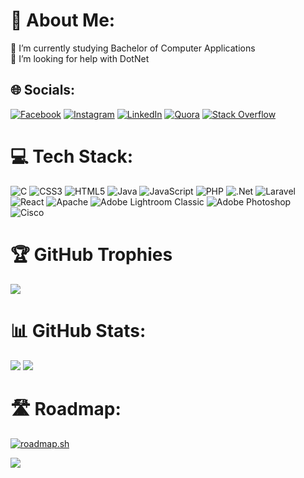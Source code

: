 # 💫 About Me:
🌱 I’m currently studying Bachelor of Computer Applications<br>
🤝 I’m looking for help with DotNet

## 🌐 Socials:
[![Facebook](https://img.shields.io/badge/Facebook-%231877F2.svg?logo=Facebook&logoColor=white)](https://facebook.com/r.sresta07) 
[![Instagram](https://img.shields.io/badge/Instagram-%23E4405F.svg?logo=Instagram&logoColor=white)](https://instagram.com/r.sresta07) 
[![LinkedIn](https://img.shields.io/badge/LinkedIn-%230077B5.svg?logo=linkedin&logoColor=white)](https://linkedin.com/in/rameshwor-shrestha-77470a231) 
[![Quora](https://img.shields.io/badge/Quora-%23B92B27.svg?logo=Quora&logoColor=white)](https://quora.com/profile/Rameshwor-Shrestha-2) 
[![Stack Overflow](https://img.shields.io/badge/-Stackoverflow-FE7A16?logo=stack-overflow&logoColor=white)](https://stackoverflow.com/users/23597729) 

# 💻 Tech Stack:
![C](https://img.shields.io/badge/c-%2300599C.svg?style=for-the-badge&logo=c&logoColor=white) 
![CSS3](https://img.shields.io/badge/css3-%231572B6.svg?style=for-the-badge&logo=css3&logoColor=white) 
![HTML5](https://img.shields.io/badge/html5-%23E34F26.svg?style=for-the-badge&logo=html5&logoColor=white) 
![Java](https://img.shields.io/badge/java-%23ED8B00.svg?style=for-the-badge&logo=openjdk&logoColor=white) 
![JavaScript](https://img.shields.io/badge/javascript-%23323330.svg?style=for-the-badge&logo=javascript&logoColor=%23F7DF1E) 
![PHP](https://img.shields.io/badge/php-%23777BB4.svg?style=for-the-badge&logo=php&logoColor=white) 
![.Net](https://img.shields.io/badge/.NET-5C2D91?style=for-the-badge&logo=.net&logoColor=white) 
![Laravel](https://img.shields.io/badge/laravel-%23FF2D20.svg?style=for-the-badge&logo=laravel&logoColor=white) 
![React](https://img.shields.io/badge/react-%2320232a.svg?style=for-the-badge&logo=react&logoColor=%2361DAFB) 
![Apache](https://img.shields.io/badge/apache-%23D42029.svg?style=for-the-badge&logo=apache&logoColor=white) 
![Adobe Lightroom Classic](https://img.shields.io/badge/Adobe%20Lightroom%20Classic-31A8FF.svg?style=for-the-badge&logo=Adobe%20Lightroom%20Classic&logoColor=white) 
![Adobe Photoshop](https://img.shields.io/badge/adobe%20photoshop-%2331A8FF.svg?style=for-the-badge&logo=adobe%20photoshop&logoColor=white) 
![Cisco](https://img.shields.io/badge/cisco-%23049fd9.svg?style=for-the-badge&logo=cisco&logoColor=black)

# 🏆 GitHub Trophies
![](https://github-profile-trophy.vercel.app/?username=rsresta07&theme=dracula&no-frame=true&no-bg=false&margin-w=4)

# 📊 GitHub Stats:
![](https://github-readme-stats.vercel.app/api/top-langs/?username=rsresta07&theme=dracula&hide_border=true&include_all_commits=false&count_private=false&layout=compact)
![](https://github-readme-stats.vercel.app/api?username=rsresta07&theme=dracula&hide_border=true&include_all_commits=false&count_private=false)
<!-- ![](https://github-readme-streak-stats.herokuapp.com/?user=rsresta07&theme=dracula&hide_border=false)<br/> -->

# 🛣️ Roadmap:
[![roadmap.sh](https://roadmap.sh/card/wide/66e01b6cee0aa6b8515f00d3?variant=dark&roadmaps=frontend%2Cfull-stack%2Cjava%2Cmongodb)](https://roadmap.sh)

[![](https://visitcount.itsvg.in/api?id=rsresta07&label=Profile%20Views&color=6&icon=3&pretty=false)](https://visitcount.itsvg.in)

<!-- Proudly created with GPRM ( https://gprm.itsvg.in ) -->

